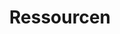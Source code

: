 ---
weight: 4
title: "Ressourcen"
description: "Alle unsere Berichte und Blogposts."
layout: "resources"
navbar: true
footer: false
---